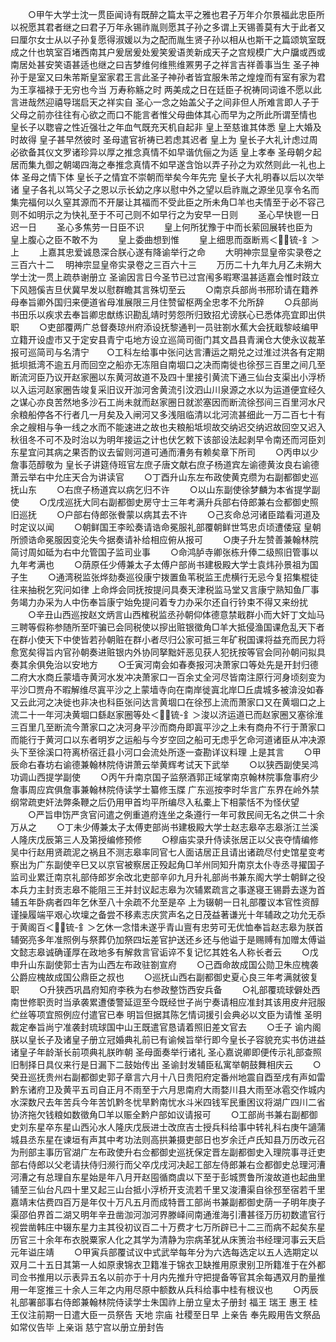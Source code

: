 <!-- { "loadSidebar": true } -->
　　○甲午大学士沈一贯臣闻诗有既醉之篇太平之雅也君子万年介尔景福此忠臣所以祝愿其君者继之曰君子万年永锡祚胤则愿其子孙之多谓上天锡善莫有大于此者又曰厘尔女士从以子孙复愿得淑媛以为之配而胤生贤子孙以相从也斯干之篇颂筑室既成之什也筑室百堵西南其户爰居爰处爰笑爰语羙新成天子之宫规模广大户牖或西或南居处甚安笑语甚适也继之曰吉梦维何维熊维罴男子之祥言吉祥善事当生  圣子神孙于是室又曰朱芾斯皇室家君王言此圣子神孙者皆宜服朱芾之煌煌而有室有家为君为王享福禄于无穷也今当  万寿称觞之时  两美成之日在廷臣子祝祷同词谁不愿以此言进哉然迎禧导瑞启天之祥实自  圣心一念之始盖父子之间非但人所难言即人子于父母之前亦往往有心欲之而口不能言者惟父母曲体其心而早为之所此所谓至情也  皇长子以聦睿之性近强壮之年血气既充天机自起非  皇上至慈谁其体悉  皇上大婚及时故得  皇子甚早然彼时  圣母遣官祈祷已若虑其迟者  皇上为  皇长子大礼计虑过周必欲备其仪文罗诸珍异以厚之推念真情不如早谐伉俪之为适  皇上孝奉  圣母朝夕起居而集九御之朝竭四海之奉推念真情不如早遂含饴以弄子孙之为欢然则此一礼也上体  圣母之情下体  皇长子之情宜不崇朝而举矣今年先完  皇长子大礼明春以后以次举诸  皇子各礼以笃父子之恩以示长幼之序以慰中外之望以启祚胤之源坐见享令名而集完福何以久窒其源而不开屡让其福而不受此臣之所未角□羊也夫情至于必不容己则不如明示之为快礼至于不可己则不如早行之为安早一日则
　　圣心早快鬯一日迟一日
　　圣心多焦劳一日臣不识
　　皇上何所犹豫于中而长萦回展转也臣为　　皇上腹心之臣不敢不为
　　皇上委曲想到惟
　　皇上细思而亟断焉＜锍-釒＞上
　　上嘉其忠爱诚恳深合朕心遂有降谕举行之命
　　大明神宗显皇帝实录卷之三百六十二
　明神宗显皇帝实录卷之三百六十三
　　万历二十九年九月乙未朔大学士沈一贯上疏恭谢册立  圣谕因言日今圣节已过宫闱多暇寒温甚适嘉会惟时跂立下风翘傒吉旦伏冀早发以慰群瞻其言殊切至云
　　○南京兵部尚书邢玠请在籍养母奉旨卿外国归来便道省母准展限三月住赞留枢两全忠孝不允所辞
　　○兵部尚书田乐以疾求去奉旨卿忠猷练识勘乱靖时劳怨所归致招尤谤朕心已悉体亮宜即出供职
　　○吏部覆两广总督奏琼州府添设抚黎通判一员驻劄水蕉大会抚戢黎岐编甲立籍开设虚市又于定安县青宁屯地方设立巡简司衙门其文昌县青澜仓大使永议裁革报可巡简司与名清宁　　○工科左给事中张问达言漕运之期兑之过淮过洪各有定期抵坝抵湾不逾五月而回空之船亦无冻阻自南堌口之决而南徙也徐邳三百里之间几至断流河臣乃议开赵家圈以东黄河故道不及四十里接引黄流下通三仙台支渠出小浮桥以入运河赵家圈告竣复采旧议开泇河舍黄流引汶泗山川泉源之水以为运道便宜经久之谋心亦良苦然地多沙石工尚未就而赵家圈日就淤塞因而断流徐邳间三百里河水尺余粮船停各不行者几一月矣及入闸河又多浅阻临清以北河流甚细此一万二百七十有余之艘相与争一线之水而不能速进之故也夫粮船坻坝故交纳迟交纳迟故回空又迟入秋徂冬不可不及时治以为明年接运之计也伏乞敕下该部设法起剥早令南还而河臣刘东星宜问其病之果否酌议去留则河道可通而漕务有赖矣章下所司
　　○丙申以少詹事范醇敬为  皇长子讲筵侍班官左庶子唐文献右庶子杨道宾左谕德黄汝良右谕德萧云举右中允庄天合为讲读官
　　○丁酉升山东左布政使黄克缵为右副都御史巡抚山东
　　○右庶子杨道宾以病乞归不许
　　○以山东副使徐梦麟为本省提学副使
　　○戊戌巡抚大同右副都御史房守士三年考满升兵部右侍郎兼右佥都御史照旧巡抚
　　○户部右侍郎张餋蒙以病其去不许
　　○己亥命总河诸臣踏看河道及时定议以闻
　　○朝鲜国王李昖奏请诰命冕服礼部覆朝鲜世笃忠贞顷遭倭寇  皇朝所颁诰命冕服因变沦失今据奏请补给相应俯从报可
　　○庚子升左赞善兼翰林院简讨周如砥为右中允管国子监司业事
　　○命鸿胪寺卿张栋升俸二级照旧管事以九年考满也
　　○荫原任少傅兼太子太傅户部尚书建极殿大学士袁炜孙景祖为国子生
　　○通湾税监张烨劾奏巡役康宁拨置鱼苇税监王虎横行无忌今复招集棍徒往来抽税乞究问如律  上命烨会同抚按提问具奏天津税监马堂又言康宁熟知鱼厂事务竭力办采为人中伤奉旨康宁始免提问着专力办采尔还自行钤束不得又来纷扰
　　○辛丑山西巡按赵文炳言山西榷税监丞孙朝仰体德意禁戢群小而大奸丁文灿马三聘等假称参随所至吓骗已会同税使以摉出赃银徵角□羊大抵侵渔国课危乱天下者在群小使天下中使皆若孙朝赃在群小者尽归公家可抵三年矿税国课将益充而民力将愈宽矣得旨内官孙朝奏进赃银内外协同拏黜奸恶见获人犯抚按等官会同孙朝问拟具奏其余俱免治以安地方
　　○壬寅河南会如春奏报河决萧家口等处先是开封归德二府大水商丘蒙墙寺黄河水发冲决萧家口一百余丈全河尽皆南注原行河身顷刻变为平沙□贾舟不暇解维尽寘平沙之上蒙墙寺向在南岸徙寘北岸□丘虞城多被渰没如春又云此河之决徙也非决也科臣张问达言黄堌口在徐邳上流而萧家口又在黄堌口之上流二十一年河决黄堌口繇赵家圈等处＜锍-釒＞浚以济运道已而赵家圈又塞徐淮三百里几至断流今萧家口之决河身平沙而商舟即寘平沙之上未有商舟不行于萧家口而能行于黄河口以东者明岁之运船与今岁空回之船可无虑乎乞命河道诸臣从冲决源头下至徐溪口符离桥宿迁县小河口会流处所逐一查勘详议料理  上是其言
　　○甲辰命右春坊右谕德兼翰林院侍讲萧云举黄辉考试天下武举
　　○以狭西副使吴鸿功调山西提学副使
　　○丙午升南京国子监祭酒郭正域掌南京翰林院事詹事府少詹事周应宾俱詹事兼翰林院侍读学士纂修玉牒  广东巡按李时华言广东界在岭外禁纲常疏吏奸法弊条鞭之后仍用甲首均平所编尽入私橐上下相蒙恬不为怪伏望
　　○严旨申饬严贪官问遣之例重道府连坐之条遵行一年可救民间无名之供二十余万从之
　　○丁未少傅兼太子太傅吏部尚书建极殿大学士赵志皋卒志皋浙江兰溪人隆庆戊辰第三人及第授编修预修
　　○穆庙实录升侍读张居正以父丧夺情编修吴中行赵用贤疏泥之祸且不测志皋率同官七人面诘居正且请出诸疏尽付史馆星变考察出为广东副使辛巳又以京官被察居正殁起角□羊州同知升南京太仆寺丞寻擢国子监司业累迁南京礼部侍郎岁余改北吏部辛卯九月升礼部尚书兼东阁大学士朝鲜之役本兵力主封贡志皋不能阻三王并封议起志皋为次辅累疏言之事遂寝王锡爵去遂为首辅五年卧病者四年乞休至八十余疏不允至是卒  上为辍朝一日礼部覆议本官性资醇谨操履端平艰心坎壈之备尝不移素志庆赏声名之日茂益著谦光十年辅政之功允无忝于黄阁百＜锍-釒＞乞休一念惜未遂乎青山亶有忠劳可无优恤奉旨赵志皋为朕首辅弼亮多年准照例与祭葬仍加祭四坛差官护送还乡还与他谥于是赐赙有加赠太傅谥文懿志皋诚确谨厚在政地多有解救言官诟谇不复记忆其姓名人称长者云
　　○戊申升山东副使郭士吉为山西左布政驻劄宣府
　　○己酉命故成国公勋卫朱应槐袭公爵应槐故成国公鼎臣之叔也
　　○巡抚山西右副都御史夏心良三年考满就彼复职
　　○升狭西巩昌府知府李秩为右参政整饬西安兵备
　　○礼部覆琉球僻处西南世修职贡时当承袭累遭倭警延逗至今既经世子尚宁奏请相应准封其该用皮弁冠服纻丝等项宜照例应付遣官已奉  明旨但据其陈乞情词援引会典必以文臣为请惟  圣明裁定奉旨尚宁准袭封琉球国中山王既遣官恳请着照旧差文官去
　　○壬子  谕内阁朕以皇长子及诸皇子册立冠婚典礼前已有谕候旨举行即今皇长子容貌充实书仿进益诸皇子年龄渐长前项典礼朕昨朝  圣母面奏举行诸礼  圣心嘉说卿即便传示礼部查照旧制择日具仪来行是日漏下二鼓始传出  圣谕封发辅臣私寓举朝鼓舞相庆云
　　○癸丑巡抚贵州右副都御史郭子章言六月十八日贵阳府定番州地震自酉至戌有声如雷黔东诸府卫及黄平五司自正月不雨至于六月思南府大雨婺川县大雨至冰雹交作城内水深数尺去年苦兵今年苦饥黔冬忧旱黔南忧水斗米四钱军民重困议将湖广四川二省协济拖欠钱粮如数徵角□羊以赈全黔户部如议请报可
　　○工部尚书兼右副都御史刘东星卒东星山西沁水人隆庆戊辰进士改庶吉士授兵科给事中转礼科右庚午讁蒲城县丞东星在谏垣有声其中考功法则高拱兼摄吏部日也岁余迁卢氏知县万历改元召为刑部主事历官湖广左布政使升右佥都御史巡抚保定晋左副都御史入理院事寻迁吏部右侍郎以父老请扶侍归濒行而父卒戊戌河决起工部左侍郎兼右佥都御史总理河漕河漕之有总理自东星始是年八月开赵囤循商虞以下至于彭城贾鲁所浚故道也起曲里铺至三仙台凡四十里又起三山台抵小浮桥开支流若千里又浚漕渠自徐邳至宿若千里嘉靖末估费四百万是年仅十万凡五月而成特晋工部尚书兼副都御史荫一子明年庚子渠邵伯界首二湖又明年辛丑凿泇河泇河界滕峄间南通淮海引漕甚径万历初数遣官行视尝凿韩庄中辍东星力主其役初议百二十万费才七万所辟已十二三而病不起矣东星历官三十余年布衣脱粟家人化之其学为清静为宗病革犹从床箦治书经理河事云天启元年谥庄靖
　　○甲寅兵部覆试议中式武举每年分为六选每选定以五人选期定以双月二十五日其第一人如原隶锦衣卫籍准于锦衣卫缺推用原隶别卫所籍准于在外都司佥书推用以示表异五名以前亦于十月内先推升守把提备等官其余每遇双月酌量推用一年窆推三十余人三年之内用尽原中额数从兵科给事中桂有根议也
　　○丙辰礼部署部事右侍郎兼翰林院侍读学士朱国祚上册立皇太子册封  福王  瑞王  惠王  桂王仪注前期一日遣大臣一员祭告  天地  宗庙  社稷至日早  上亲告  奉先殿用告文祭品如常仪告毕  上亲诣  慈宁宫以册立册封告

